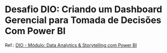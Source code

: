 # Desafio DIO: Criando um Dashboard Gerencial para Tomada de Decisões Com Power BI

Ref.: [DIO - Módulo: Data Analytics & Storytelling com Power BI](https://github.com/julianazanelatto/power_bi_analyst)
